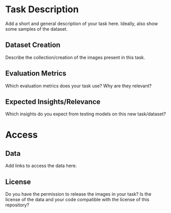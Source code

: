 # Task Description
Add a short and general description of your task here. Ideally, also show some samples of the dataset.

## Dataset Creation
Describe the collection/creation of the images present in this task.

## Evaluation Metrics
Which evaluation metrics does your task use? Why are they relevant?

## Expected Insights/Relevance
Which insights do you expect from testing models on this new task/dataset?

# Access

## Data
Add links to access the data here. 

## License
Do you have the permission to release the images in your task? Is the license of the data and your code compatible with the license of this repository?
